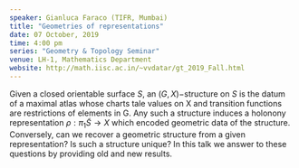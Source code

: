 ```yaml
---
speaker: Gianluca Faraco (TIFR, Mumbai)
title: "Geometries of representations"
date: 07 October, 2019
time: 4:00 pm
series: "Geometry & Topology Seminar"
venue: LH-1, Mathematics Department
website: http://math.iisc.ac.in/~vvdatar/gt_2019_Fall.html
---
```


Given a closed orientable surface $S$, an $(G,X)-$structure on $S$ is the datum of a maximal atlas whose charts tale values 
on X and transition functions are restrictions of elements in G. Any such a structure induces a holonony representation 
$\rho:\pi_1\widetilde{S}\to X$ which encoded geometric data of the structure. Conversely, can we recover a geometric
structure from a given representation? Is such a structure unique? In this talk we answer to these questions by providing 
old and new results.
